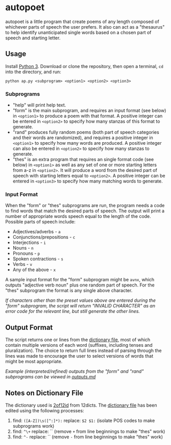 # autopoet
autopoet is a little program that  create poems of any length composed of whichever parts of speech the user prefers. It also can act as a "thesaurus" to help identify unanticipated single words based on a chosen part of speech and starting letter.

## Usage
Install [Python 3](https://www.python.org/downloads/). Download or clone the repository, then open a terminal, `cd` into the directory, and run:

`python ap.py <subprogram> <option1> <option2> <option3>`

### Subprograms
* "help" will print help text.
* "form" is the main subprogram, and requires an input format (see below) in `<option1>` to produce a poem with that format. A positive integer can be entered in `<option2>` to specify how many stanzas of this format to generate.
* "rand" produces fully random poems (both part of speech categories and their words are randomized), and requires a positive integer in `<option1>` to specify how many words are produced. A positive integer can also be entered in `<option2>` to specify how many stanzas to generate.
* "thes" is an extra program that requires an single format code (see below) in `<option1>` as well as any set of one or more starting letters from a-z in `<option2>`. It will produce a word from the desired part of speech with starting letters equal to `<option2>`. A positive integer can be entered in `<option3>` to specify how many matching words to generate.

### Input Format
When the "form" or "thes" subprograms are run, the program needs a code to find words that match the desired parts of speech. The output will print a number of appropriate words speech equal to the length of the code. Possible parts of speech include:

* Adjectives/adverbs - `a`
* Conjunctions/prepositions - `c`
* Interjections - `i`
* Nouns - `n`
* Pronouns - `p`
* Spoken contractions - `s`
* Verbs - `v`
* Any of the above - `x`

A sample input format for the "form" subprogram might be `avnx`, which outputs "adjective verb noun" plus one random part of speech. For the "thes" subprogram the format is any single above character.

*If characters other than the preset values above are entered during the "form" subprogram, the script will return "INVALID CHARACTER" as an error code for the relevant line, but still generate the other lines.*

## Output Format
The script returns one or lines from the [dictionary file](words.txt), most of which contain multiple versions of each word (suffixes, including tenses and pluralization). The choice to return full lines instead of parsing through the lines was made to encourage the user to select versions of words that might be most appropriate.

*Example (interpreted/refined) outputs from the "form" and "rand" subprograms can be viewed in [outputs.md](outputs.md)*

## Notes on Dictionary File
The dictionary used is [2of12id](http://wordlist.aspell.net/alt12dicts-infl-readme/) from 12dicts. The [dictionary file](words.txt) has been edited using the following processes:

1. find: `([A-Z])\s([^:]*):` replace: `$2 $1:` (isolate POS codes to make subprograms work)
2. find: `^\+` replace: `` (remove `+` from line beginnings to make "thes" work)
3. find: `^-` replace: `` (remove `-` from line beginnings to make "thes" work)
